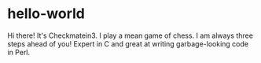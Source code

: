 # hello-world

Hi there! It's Checkmatein3. I play a mean game of chess. I am always three steps ahead of you!
Expert in C and great at writing garbage-looking code in Perl.
